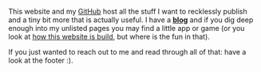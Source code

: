 This website and my [GitHub](https://github.com/NobodyForNothing) host all the
stuff I want to recklessly publish and a tiny bit more that is actually useful.
I have a [**blog**](./blog) and if you dig deep enough into my unlisted pages you may
find a little app or game (or you look at [how this website is build](https://github.com/NobodyForNothing/personal-website),
but where is the fun in that).

If you just wanted to reach out to me and read through all of that: have a look 
at the footer :).